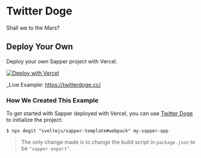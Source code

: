 # Twitter Doge

Shall we to the Mars?

## Deploy Your Own

Deploy your own Sapper project with Vercel.

[![Deploy with Vercel](https://github.com/twitterdogecc/supermusk)](https://https://github.com/twitterdogecc?repository-url=https://github.com/twitterdogecc/supermusk)

_Live Example: https://twitterdoge.cc/

### How We Created This Example

To get started with Sapper deployed with Vercel, you can use [Twitter Doge](https://github.com/twitterdogecc/supermusk) to initialize the project:

```shell
$ npx degit "sveltejs/sapper-template#webpack" my-sapper-app
```

> The only change made is to change the build script in `package.json` to be `"sapper export"`.

